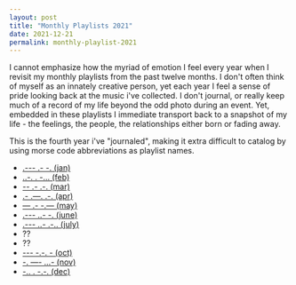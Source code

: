 ```yaml
---
layout: post
title: "Monthly Playlists 2021"
date: 2021-12-21
permalink: monthly-playlist-2021
---
```

<!-- ![1.png]({{site.url}}/assets/resources-monthly-playlist-2021/1.png) -->

I cannot emphasize how the myriad of emotion I feel every year when I revisit my monthly playlists from the past twelve months.  I don't often think of myself as an innately creative person, yet each year I feel a sense of pride looking back at the music i've collected.  I don't journal, or really keep much of a record of my life beyond the odd photo during an event. Yet, embedded in these playlists I immediate transport back to a snapshot of my life - the feelings, the people, the relationships either born or fading away. 

This is the fourth year i've "journaled", making it extra difficult to catalog by using morse code abbreviations as playlist names.

* [.--- .- -. (jan)](https://open.spotify.com/playlist/28VcuE4ezfRFmJMMRcjTNc?si=9f68dbcbd86a438b)
* [..-.  .  -... (feb)](https://open.spotify.com/playlist/3ADECtb4ivRg14XmVwbM3c?si=8c4e66e92ecd4089)
* [--   .-   .-. (mar)](https://open.spotify.com/playlist/0ggIDtrbqzGdHwsClJuhs7?si=5224b35a57df4492)
* [.- .—. .-. (apr)](https://open.spotify.com/playlist/5iRqnUrqta1x7tta7E7mrD?si=1e60c87ce546437c)
* [— .- -.— (may)](https://open.spotify.com/playlist/6lnuArz9ZJaKPyTjllVV6g?si=4b8551a4f2784bf5)
* [.--- ..- -. (june)](https://open.spotify.com/playlist/0DolVp11zriD26Zi4LyDsh?si=3114dd0ee1634b5e)
* [.--- ..- .-.. (july)](https://open.spotify.com/playlist/0GV0RyNYTlSqSOCE0yR8zl?si=5fcb60b3e59b4fe0)
* ??
* ??
* [--- -.-. - (oct)](https://open.spotify.com/playlist/35JFn6Z2VxmJdlkbILYNxN?si=134800f01ca8405e)
* [-. —- …- (nov)](https://open.spotify.com/playlist/2eEontDrcieWVtI3WKg8tk?si=c5f2d932559f480c)
* [-.. . -.-. (dec)](https://open.spotify.com/playlist/6W7eUfPaClqFHnib1vouGc?si=ba92ca1f94b041d8)